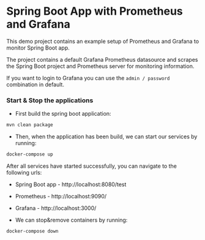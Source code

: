 # Spring Boot App with Prometheus and Grafana

This demo project contains an example setup of Prometheus and Grafana to monitor Spring Boot app.

The project contains a default Grafana Prometheus datasource and scrapes the Spring Boot project and Prometheus server 
for monitoring information.

If you want to login to Grafana you can use the `admin / password` combination in default.

### Start & Stop the applications

- First build the spring boot application:

```bash
mvn clean package
```

- Then, when the application has been build, we can start our services by running:

```bash
docker-compose up
```

After all services have started successfully, you can navigate to the following urls:

- Spring Boot app - http://localhost:8080/test
- Prometheus      - http://localhost:9090/
- Grafana         - http://localhost:3000/

- We can stop&remove containers by running:

```bash
docker-compose down
```

